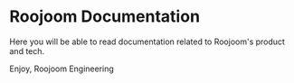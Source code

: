 # Roojoom Documentation

Here you will be able to read documentation related to Roojoom's product and tech.

Enjoy,
Roojoom Engineering
